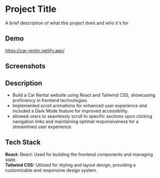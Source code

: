 
# Project Title

A brief description of what this project does and who it's for


## Demo

https://car-rentin.netlify.app/


## Screenshots




## Description

- Build a Car Rental website using React and Tailwind CSS, showcasing proficiency in frontend technologies.
- Implemented scroll animations for enhanced user experience and included a Dark Mode feature for improved accessibility.
- allowed users to seamlessly scroll to specific sections upon clicking navigation links and maintaining optimal responsiveness for a streamlined user experience.


## Tech Stack

**React:** React: Used for building the frontend components and managing state.  
**Tailwind CSS:** Utilized for styling and layout design, providing a customizable and responsive design system.

